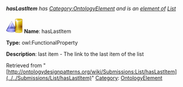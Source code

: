 ___hasLastItem__ has [Category:OntologyElement](../../Category/OntologyElement "Category:OntologyElement") and is an [element of](../../Property/ElementOf "Property:ElementOf") [List](../../Submissions/List "Submissions:List")_


  




[![ObjectProperty](../../images/thumb/c/c3/ObjectProperty.gif/45px-ObjectProperty.gif)](../../Image/ObjectProperty.gif "ObjectProperty")
__Name__: hasLastItem 


__Type:__ owl:FunctionalProperty 


__Description__: last item - The link to the last item of the list 





Retrieved from "[http://ontologydesignpatterns.org/wiki/Submissions:List/hasLastItem](../../Submissions/List/hasLastItem)"
 [Category](http://ontologydesignpatterns.org/wiki/Special:Categories "Special:Categories"): [OntologyElement](../../Category/OntologyElement "Category:OntologyElement")